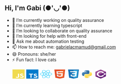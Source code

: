## Hi, I'm Gabi (●'◡'●)



- 🔭 I’m currently working on quality assurance
- 🌱 I’m currently learning typescript
- 👯 I’m looking to collaborate on quality assurance
- 🤔 I’m looking for help with front-end
- 💬 Ask me about automation testing
- 📫 How to reach me: gabrielacmamud@gmail.com
- 😄 Pronouns: she/her
- ⚡ Fun fact: I love cats
  <div style="display: inline_block"><br>
  <img align="center" alt="gabimamud" height="30" width="40" src="https://raw.githubusercontent.com/devicons/devicon/master/icons/javascript/javascript-plain.svg">
  <img align="center" alt="gabimamud" height="30" width="40" src="https://raw.githubusercontent.com/devicons/devicon/master/icons/typescript/typescript-plain.svg">
  <img align="center" alt="gabimamud" height="30" width="40" src="https://raw.githubusercontent.com/devicons/devicon/master/icons/react/react-original.svg">
  <img align="center" alt="gabimamud" height="30" width="40" src="https://raw.githubusercontent.com/devicons/devicon/master/icons/html5/html5-original.svg">
  <img align="center" alt="gabimamud" height="30" width="40" src="https://raw.githubusercontent.com/devicons/devicon/master/icons/css3/css3-original.svg">
  <img align="center" alt="gabimanud" height="30" width="40" src="https://raw.githubusercontent.com/devicons/devicon/master/icons/python/python-original.svg">
  <img align="center" alt="gabimamud" height="30" width="40" src="https://raw.githubusercontent.com/devicons/devicon/master/icons/csharp/csharp-original.svg">
</div>

  ##
 


